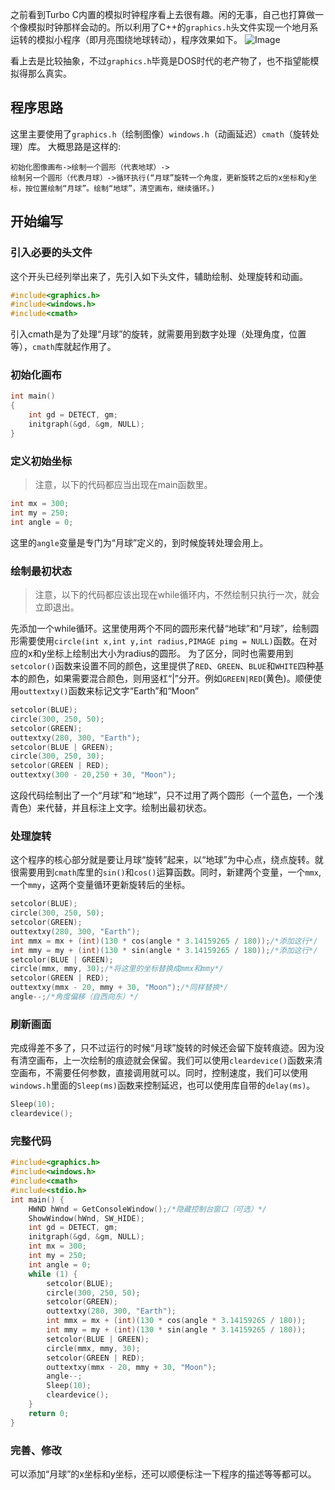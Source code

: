 之前看到Turbo C内置的模拟时钟程序看上去很有趣。闲的无事，自己也打算做一个像模拟时钟那样会动的。所以利用了C++的`graphics.h`头文件实现一个地月系运转的模拟小程序（即月亮围绕地球转动），程序效果如下。
![Image](https://s2.loli.net/2025/02/11/Nkl3S4LUrR1E2Cb.jpg)

看上去是比较抽象，不过`graphics.h`毕竟是DOS时代的老产物了，也不指望能模拟得那么真实。
## 程序思路
这里主要使用了`graphics.h`（绘制图像）`windows.h`（动画延迟）`cmath`（旋转处理）库。
大概思路是这样的:
```
初始化图像画布->绘制一个圆形（代表地球）->
绘制另一个圆形（代表月球）->循环执行(“月球”旋转一个角度，更新旋转之后的x坐标和y坐标，按位置绘制“月球”。绘制“地球”，清空画布，继续循环。)
```
## 开始编写
### 引入必要的头文件
这个开头已经列举出来了，先引入如下头文件，辅助绘制、处理旋转和动画。
```C++
#include<graphics.h>
#include<windows.h>
#include<cmath>
```
引入cmath是为了处理“月球”的旋转，就需要用到数字处理（处理角度，位置等），`cmath`库就起作用了。
### 初始化画布
```C++
int main()
{
    int gd = DETECT, gm;
    initgraph(&gd, &gm, NULL);
}
```
### 定义初始坐标
> 注意，以下的代码都应当出现在main函数里。
```C++
int mx = 300;
int my = 250;
int angle = 0;
```
这里的`angle`变量是专门为“月球”定义的，到时候旋转处理会用上。
### 绘制最初状态
> 注意，以下的代码都应该出现在while循环内，不然绘制只执行一次，就会立即退出。

先添加一个while循环。这里使用两个不同的圆形来代替“地球”和“月球”，绘制圆形需要使用`circle(int x,int y,int radius,PIMAGE pimg = NULL)`函数。在对应的x和y坐标上绘制出大小为radius的圆形。
为了区分，同时也需要用到`setcolor()`函数来设置不同的颜色，这里提供了`RED`、`GREEN`、`BLUE`和`WHITE`四种基本的颜色，如果需要混合颜色，则用竖杠“|”分开。例如`GREEN|RED`(黄色)。顺便使用`outtextxy()`函数来标记文字“Earth”和“Moon”
```C++
setcolor(BLUE);
circle(300, 250, 50);
setcolor(GREEN);
outtextxy(280, 300, "Earth");
setcolor(BLUE | GREEN);
circle(300, 250, 30);
setcolor(GREEN | RED);
outtextxy(300 - 20,250 + 30, "Moon");
```
这段代码绘制出了一个“月球”和“地球”，只不过用了两个圆形（一个蓝色，一个浅青色）来代替，并且标注上文字。绘制出最初状态。
### 处理旋转
这个程序的核心部分就是要让月球“旋转”起来，以“地球”为中心点，绕点旋转。就很需要用到`cmath`库里的`sin()`和`cos()`运算函数。同时，新建两个变量，一个`mmx`,一个`mmy`，这两个变量循环更新旋转后的坐标。
```C++
setcolor(BLUE);
circle(300, 250, 50);
setcolor(GREEN);
outtextxy(280, 300, "Earth");
int mmx = mx + (int)(130 * cos(angle * 3.14159265 / 180));/*添加这行*/
int mmy = my + (int)(130 * sin(angle * 3.14159265 / 180));/*添加这行*/
setcolor(BLUE | GREEN);
circle(mmx, mmy, 30);/*将这里的坐标替换成mmx和mmy*/
setcolor(GREEN | RED);
outtextxy(mmx - 20, mmy + 30, "Moon");/*同样替换*/
angle--;/*角度偏移（自西向东）*/
```
### 刷新画面
完成得差不多了，只不过运行的时候“月球”旋转的时候还会留下旋转痕迹。因为没有清空画布，上一次绘制的痕迹就会保留。我们可以使用`cleardevice()`函数来清空画布，不需要任何参数，直接调用就可以。同时，控制速度，我们可以使用`windows.h`里面的`Sleep(ms)`函数来控制延迟，也可以使用库自带的`delay(ms)`。
```C++
Sleep(10);
cleardevice();
```
### 完整代码
```C++
#include<graphics.h>
#include<windows.h>
#include<cmath>
#include<stdio.h>
int main() {
	HWND hWnd = GetConsoleWindow();/*隐藏控制台窗口（可选）*/
	ShowWindow(hWnd, SW_HIDE);
	int gd = DETECT, gm;
	initgraph(&gd, &gm, NULL);
	int mx = 300;
	int my = 250;
	int angle = 0;
	while (1) {
		setcolor(BLUE);
		circle(300, 250, 50);
		setcolor(GREEN);
		outtextxy(280, 300, "Earth");
		int mmx = mx + (int)(130 * cos(angle * 3.14159265 / 180));
		int mmy = my + (int)(130 * sin(angle * 3.14159265 / 180));
		setcolor(BLUE | GREEN);
		circle(mmx, mmy, 30);
		setcolor(GREEN | RED);
		outtextxy(mmx - 20, mmy + 30, "Moon");
		angle--;
		Sleep(10);
		cleardevice();
	}
	return 0;
}
```
### 完善、修改
可以添加“月球”的x坐标和y坐标，还可以顺便标注一下程序的描述等等都可以。